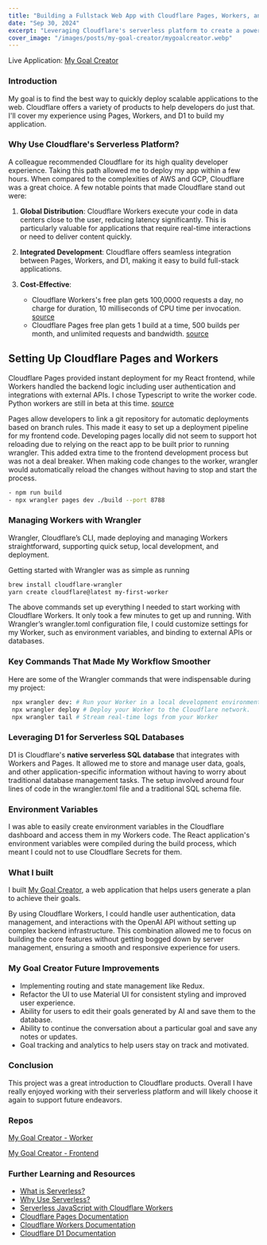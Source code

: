 ```yaml
---
title: "Building a Fullstack Web App with Cloudflare Pages, Workers, and D1 SQL Databases"
date: "Sep 30, 2024"
excerpt: "Leveraging Cloudflare's serverless platform to create a powerful, scalable, and efficient full-stack web application."
cover_image: "/images/posts/my-goal-creator/mygoalcreator.webp"
---
```


Live Application: [My Goal Creator](https://mygoalcreator.com)

### Introduction

My goal is to find the best way to quickly deploy scalable applications to the web. Cloudflare offers a variety of products to help developers do just that. I'll cover my experience using Pages, Workers, and D1 to build my application.

### Why Use Cloudflare's Serverless Platform?

A colleague recommended Cloudflare for its high quality developer experience. Taking this path allowed me to deploy my app within a few hours. When compared to the complexities of AWS and GCP, Cloudflare was a great choice. A few notable points that made Cloudflare stand out were:

1. **Global Distribution**: Cloudflare Workers execute your code in data centers close to the user, reducing latency significantly. This is particularly valuable for applications that require real-time interactions or need to deliver content quickly.

2. **Integrated Development**: Cloudflare offers seamless integration between Pages, Workers, and D1, making it easy to build full-stack applications.

3. **Cost-Effective**:
   - Cloudflare Workers's free plan gets 100,0000 requests a day, no charge for duration, 10 milliseconds of CPU time per invocation. [source](https://developers.cloudflare.com/workers/platform/pricing/)
   - Cloudflare Pages free plan gets 1 build at a time, 500 builds per month, and unlimited requests and bandwidth. [source](https://www.cloudflare.com/plans/developer-platform/)

## Setting Up Cloudflare Pages and Workers

Cloudflare Pages provided instant deployment for my React frontend, while Workers handled the backend logic including user authentication and integrations with external APIs. I chose Typescript to write the worker code. Python workers are still in beta at this time. [source](https://developers.cloudflare.com/workers/languages/python/#_top)

Pages allow developers to link a git repository for automatic deployments based on branch rules. This made it easy to set up a deployment pipeline for my frontend code. Developing pages locally did not seem to support hot reloading due to relying on the react app to be built prior to running wrangler. This added extra time to the frontend development process but was not a deal breaker. When making code changes to the worker, wrangler would automatically reload the changes without having to stop and start the process.

```bash
- npm run build
- npx wrangler pages dev ./build --port 8788
```

### Managing Workers with Wrangler

Wrangler, Cloudflare’s CLI, made deploying and managing Workers straightforward, supporting quick setup, local development, and deployment.

Getting started with Wrangler was as simple as running

```bash
brew install cloudflare-wrangler
yarn create cloudflare@latest my-first-worker
```

The above commands set up everything I needed to start working with Cloudflare Workers. It only took a few minutes to get up and running. With Wrangler’s wrangler.toml configuration file, I could customize settings for my Worker, such as environment variables, and binding to external APIs or databases.

### Key Commands That Made My Workflow Smoother

Here are some of the Wrangler commands that were indispensable during my project:

```bash
 npx wrangler dev: # Run your Worker in a local development environment.
 npx wrangler deploy # Deploy your Worker to the Cloudflare network.
 npx wrangler tail # Stream real-time logs from your Worker
```

### Leveraging D1 for Serverless SQL Databases

D1 is Cloudflare's **native serverless SQL database** that integrates with Workers and Pages. It allowed me to store and manage user data, goals, and other application-specific information without having to worry about traditional database management tasks. The setup involved around four lines of code in the wrangler.toml file and a traditional SQL schema file.

### Environment Variables

I was able to easily create environment variables in the Cloudflare dashboard and access them in my Workers code. The React application's environment variables were compiled during the build process, which meant I could not to use Cloudflare Secrets for them.

### What I built

I built [My Goal Creator](https://mygoalcreator.com), a web application that helps users generate a plan to achieve their goals.

By using Cloudflare Workers, I could handle user authentication, data management, and interactions with the OpenAI API without setting up complex backend infrastructure. This combination allowed me to focus on building the core features without getting bogged down by server management, ensuring a smooth and responsive experience for users.

### My Goal Creator Future Improvements

- Implementing routing and state management like Redux.
- Refactor the UI to use Material UI for consistent styling and improved user experience.
- Ability for users to edit their goals generated by AI and save them to the database.
- Ability to continue the conversation about a particular goal and save any notes or updates.
- Goal tracking and analytics to help users stay on track and motivated.

### Conclusion

This project was a great introduction to Cloudflare products. Overall I have really enjoyed working with their serverless platform and will likely choose it again to support future endeavors.

### Repos

[My Goal Creator - Worker](https://github.com/CodeJonesW/MyGoalCreator-worker)

[My Goal Creator - Frontend](https://github.com/CodeJonesW/MyGoalCreator)

### Further Learning and Resources

- [What is Serverless?](https://www.cloudflare.com/learning/serverless/what-is-serverless/)
- [Why Use Serverless?](https://www.cloudflare.com/learning/serverless/why-use-serverless/)
- [Serverless JavaScript with Cloudflare Workers](https://www.cloudflare.com/learning/serverless/serverless-javascript/)
- [Cloudflare Pages Documentation](https://developers.cloudflare.com/pages/)
- [Cloudflare Workers Documentation](https://developers.cloudflare.com/workers/)
- [Cloudflare D1 Documentation](https://developers.cloudflare.com/d1/)

```

```

